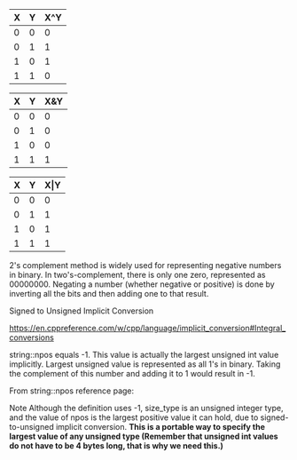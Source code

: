 X | Y | X^Y 
--- | --- | --- 
0 | 0 | 0 
0 | 1 | 1 
1 | 0 | 1 
1 | 1 | 0 

X | Y | X&Y 
--- | --- | --- 
0 | 0 | 0 
0 | 1 | 0 
1 | 0 | 0 
1 | 1 | 1

X | Y | X&#124;Y 
--- | --- | --- 
0 | 0 | 0 
0 | 1 | 1 
1 | 0 | 1 
1 | 1 | 1  

2's complement method is widely used for representing negative numbers in binary. 
In two's-complement, there is only one zero, represented as 00000000. Negating a number (whether negative or positive) is done by inverting all the bits and then adding one to that result.

Signed to Unsigned Implicit Conversion

https://en.cppreference.com/w/cpp/language/implicit_conversion#Integral_conversions

string::npos equals -1. This value is actually the largest unsigned int value implicitly.
Largest unsigned value is represented as all 1's in binary. Taking the complement of this number and adding it to 1 would result in -1.

From string::npos reference page:

Note
Although the definition uses -1, size_type is an unsigned integer type, and the value of npos is the largest positive value it can hold, due to signed-to-unsigned implicit conversion. **This is a portable way to specify the largest value of any unsigned type (Remember that unsigned int values do not have to be 4 bytes long, that is why we need this.)**

